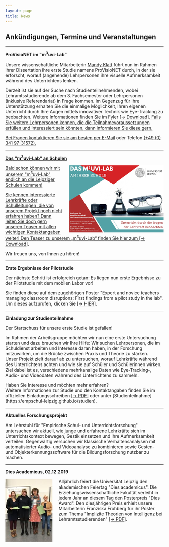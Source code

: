 ```yaml
---
layout: page
title: News
---
```


## Ankündigungen, Termine und Veranstaltungen

***

<b>ProVisioNET im "m<sup>3</sup>uvi-Lab"</b>

<p>Unsere wissenschaftliche Mitarbeiterin <a href="https://empschul-leipzig.github.io/team#Klatt">Mandy Klatt</a> führt nun im Rahmen ihrer Dissertation ihre erste Studie namens ProVisioNET durch, in der sie erforscht, worauf (angehende) Lehrpersonen ihre visuelle Aufmerksamkeit während des Unterrichtens lenken.</p>

<p>Derzeit ist sie auf der Suche nach Studienteilnehmenden, wobei Lehramtsstudierende ab dem 3. Fachsemester oder Lehrpersonen (inklusive Referendariat) in Frage kommen. Im Gegenzug für Ihre Unterstützung erhalten Sie die einmalige Möglichkeit, Ihren eigenen Unterricht durch Ihre Augen mittels innovativer Technik wie Eye-Tracking zu beobachten. Weitere Informationen finden Sie im Fyler <a href="/assets/pdfs/Klatt_Studienteilnahme_ProVisioNET.pdf">[&rarr; Download]. Falls Sie weitere Lehrpersonen kennen, die die Teilnahmevoraussetzungen erfüllen und interessiert sein könnten, dann informieren Sie diese gern.
 
<p>Bei Fragen kontaktieren Sie sie am besten per <a href="mailto:mandy.klatt@uni-leipzig.de">E-Mail</a> oder Telefon <a href="tel:+4903419731572">(+49 (0) 341 97-31572).</p>

	
***

<b>Das "m<sup>3</sup>uvi-Lab" an Schulen</b>

<p><img src="assets/images/Karte_m3uvi-lab_final.jpg" width="300" hight="213" alt="" style="float:right; margin-left:20px;">Bald schon können wir mit unserem "m<sup>3</sup>uvi-Lab" endlich an die Leipziger Schulen kommen!</p>

<p>Sie kennen interessierte Lehrkräfte oder Schulleitungen, die von unserem Projekt noch nicht erfahren haben? Dann leiten Sie doch gern unseren Teaser mit allen wichtigen Kontaktangaben weiter! Den Teaser zu unserem „m<sup>3</sup>uvi-Lab“ finden Sie hier zum <a href="/assets/pdfs/Karte_m3uvi-lab_final.pdf">[&rarr; Download]</a>.</p>

<p>Wir freuen uns, von Ihnen zu hören!</p>

***

<b>Erste Ergebnisse der Pilotstudie</b>

<p>Der nächste Schritt ist erfolgreich getan: Es liegen nun erste Ergebnisse zu der Pilotstudie mit dem mobilen Labor vor!</p>

<p>Sie finden diese auf dem zugehörigen Poster "Expert and novice teachers managing classroom disruptions: First findings from a pilot study in the lab". Um dieses aufzurufen, klicken Sie <a href="/assets/pdfs/Mandy_Klatt_Poster_SIG27.pdf">[&rarr; HIER]</a>.</p>

***

<b>Einladung zur Studienteilnahme</b>

<p>Der Startschuss für unsere erste Studie ist gefallen!</p>

<p>Im Rahmen der Arbeitsgruppe möchten wir nun eine erste Untersuchung starten und dazu brauchen wir Ihre Hilfe: Wir suchen Lehrpersonen, die im Schuldienst arbeiten und Interesse daran haben, in der Forschung mitzuwirken, um die Brücke zwischen Praxis und Theorie zu stärken.<br>
Unser Projekt zielt darauf ab zu untersuchen, worauf Lehrkräfte während des Unterrichtens achten und wie sie auf Schüler und Schülerinnen wirken. Ziel dabei ist es, verschiedene mehrkanalige Daten wie Eye-Tracking-, Audio- und Videodaten während des Unterrichtens zu sammeln.</p>

<p>Haben Sie Interesse und möchten mehr erfahren?<br>
Weitere Informationen zur Studie und den Kontaktangaben finden Sie im offiziellen Einladungsschreiben <a href="/assets/pdfs/Einladung_Pilotstudie.pdf">[&rarr; PDF]</a> oder unter [Studienteilnahme](https://empschul-leipzig.github.io/studien).</p>

***

<b>Aktuelles Forschungsprojekt</b>

<p>Am Lehrstuhl für "Empirische Schul- und Unterrichtsforschung" untersuchen wir aktuell, wie junge und erfahrene Lehrkräfte sich im Unterrichtskontext bewegen, Gestik einsetzen und ihre Aufmerksamkeit verteilen. Gegenwärtig versuchen wir klassische Verhaltensanalysen mit automatisierter Audio- und Videoanalyse zu kombinieren sowie Gesten- und Objekterkennungssoftware für die Bildungsforschung nutzbar zu machen.</p>
 
***

<b>Dies Academicus, 02.12.2019</b> 

<p><img src="assets/images/Dies_Award.jpg" width="150" hight="200" alt="" style="float:left; margin-right:20px;">Alljährlich feiert die Universität Leipzig den akademischen Feiertag "Dies academicus". Die Erziehungswissenschaftliche Fakultät verleiht in jedem Jahr an diesem Tag den Posterpreis "Dies Award". Den diesjährigen Preis erhielt unsere Mitarbeiterin Franziska Frohberg für ihr Poster zum Thema "Implizite Theorien von Intelligenz bei Lehramtsstudierenden" <a href="/assets/pdfs/Frohberg_Poster_2019_12_02.pdf">[&rarr; PDF]</a>.</p>